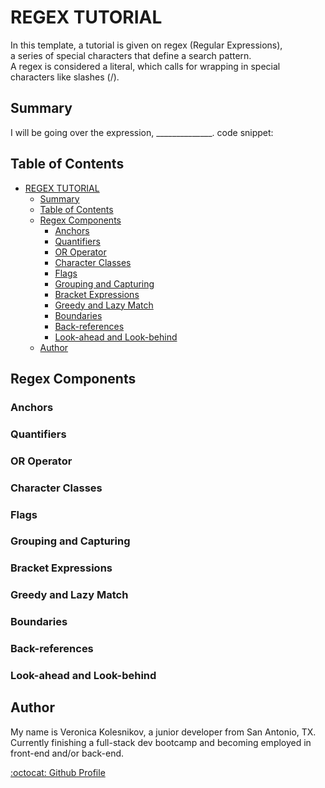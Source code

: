 # REGEX TUTORIAL

In this template, a tutorial is given on regex (Regular Expressions), <br>
 a series of special characters that define a search pattern. <br>
 A regex is considered a literal, which calls for wrapping in special characters like slashes (/).

## Summary

I will be going over the expression, ______________.
code snippet: 
## Table of Contents

- [REGEX TUTORIAL](#regex-tutorial)
  - [Summary](#summary)
  - [Table of Contents](#table-of-contents)
  - [Regex Components](#regex-components)
    - [Anchors](#anchors)
    - [Quantifiers](#quantifiers)
    - [OR Operator](#or-operator)
    - [Character Classes](#character-classes)
    - [Flags](#flags)
    - [Grouping and Capturing](#grouping-and-capturing)
    - [Bracket Expressions](#bracket-expressions)
    - [Greedy and Lazy Match](#greedy-and-lazy-match)
    - [Boundaries](#boundaries)
    - [Back-references](#back-references)
    - [Look-ahead and Look-behind](#look-ahead-and-look-behind)
  - [Author](#author)

## Regex Components

### Anchors

### Quantifiers

### OR Operator

### Character Classes

### Flags

### Grouping and Capturing

### Bracket Expressions

### Greedy and Lazy Match

### Boundaries

### Back-references

### Look-ahead and Look-behind

## Author

 My name is Veronica Kolesnikov, a junior developer from San Antonio, TX.<br>
 Currently finishing a full-stack dev bootcamp and becoming employed in front-end and/or back-end.<br>

[:octocat: Github Profile](https://github.com/verokoles)
